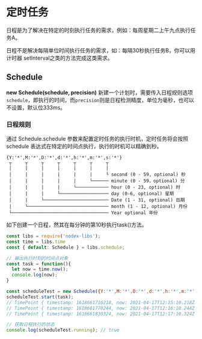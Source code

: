 # 定时任务
日程是为了解决在特定的时刻执行任务的需求，例如：每周星期二上午九点执行任务A。

日程不是解决每隔单位时间执行任务的需求，如：每隔30秒执行任务B，你可以用计时器 setInterval之类的方法完成这类需求。

## Schedule
**new Schedule(schedule, precision)**
新建一个计划时，需要传入日程规则选项`schedule`，即执行的时间，而`precision`则是日程检测精度，单位为毫秒，也可以不设置，默认位333ms。

### 日程规则
通过 Schedule.schedule 参数来配置定时任务的执行时机，定时任务将会按照 schedule 表达式在特定的时间点执行，执行的时机可以精确到秒。
````JS
{Y:'*',M:'*',D:'*',d:'*',h:'*',m:'*',s:'*'}
 ┬     ┬     ┬     ┬     ┬     ┬     ┬ 
 |     |     |     |     |     |     |
 |     |     |     |     |     |     └ second (0 - 59, optional) 秒
 |     |     |     |     |     └────── minute (0 - 59，optional) 分
 |     |     |     |     └──────────── hour (0 - 23, optional) 时
 |     |     |     └────────────────── day (0-6, optional) 星期
 |     |     └──────────────────────── Date (1 - 31, optional) 日期
 |     └────────────────────────────── month (1 - 12, optional) 月份
 └──────────────────────────────────── Year optional 年份
````

如下创建一个日程，然其在每分钟的第10秒执行task()方法。
````js
const libs = require('nodex-libs');
const time = libs.time
const { default: Schedule } = libs.schedule;

// 输出执行时刻的时间点对象
const task = function(){
  let now = time.now();
  console.log(now);
}

const scheduleTest = new Schedule({Y:'*',M:'*',D:'*',d:'*',h:'*',m:'*',s: 10});
scheduleTest.start(task);
// TimePoint { timestamp: 1618661710218, now: 2021-04-17T12:15:10.218Z }
// TimePoint { timestamp: 1618661770244, now: 2021-04-17T12:16:10.244Z }
// TimePoint { timestamp: 1618661830324, now: 2021-04-17T12:17:10.324Z }

// 获取日程执行的状态
console.log(scheduleTest.running); // true
````
